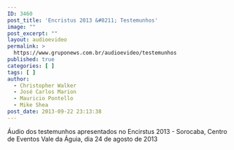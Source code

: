 ```yaml
---
ID: 3460
post_title: 'Encristus 2013 &#8211; Testemunhos'
image: ""
post_excerpt: ""
layout: audioevideo
permalink: >
  https://www.gruponews.com.br/audioevideo/testemunhos
published: true
categories: [ ]
tags: [ ]
author:
  - Christopher Walker
  - José Carlos Marion
  - Mauricio Pontello
  - Mike Shea
post_date: 2013-09-22 23:13:38
---
```

Áudio dos testemunhos apresentados no Encirstus 2013 - Sorocaba, Centro de Eventos Vale da Águia, dia 24 de agosto de 2013
